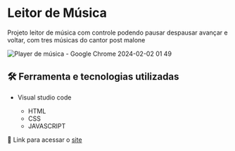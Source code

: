# Leitor de Música

Projeto leitor de música com controle podendo pausar despausar avançar e voltar, com tres músicas do cantor post malone

![Player de música - Google Chrome 2024-02-02 01 49](https://github.com/JoaoVitor2004/projeto-leitor-de-musica/assets/143558833/ef27d07c-0936-4eef-a8f8-588e0f02e9dd)


## 🛠 Ferramenta e tecnologias utilizadas

- Visual studio code
  
  - HTML
  - CSS
  - JAVASCRIPT

<p>🔗 Link para acessar o <a href="https://joaovitor2004.github.io/projeto-leitor-de-musica/">site</a></p>

